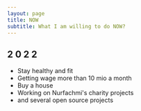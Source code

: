 ```yaml
---
layout: page
title: NOW
subtitle: What I am willing to do NOW?
---
```


## 2 0 2 2

- Stay healthy and fit
- Getting wage more than 10 mio a month
- Buy a house
- Working on Nurfachmi's charity projects
- and several open source projects
